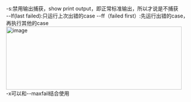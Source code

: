 -s:禁用输出捕获，show print output，即正常标准输出，所以才说是不捕获<br>
--lf(last failed):只运行上次出错的case
--ff（failed first）:先运行出错的case，再执行其他的case
<img width="479" height="173" alt="image" src="https://github.com/user-attachments/assets/b7792a7c-cb08-4af2-944f-c48eea837b15" /><br>
-x可以和--maxfail结合使用

